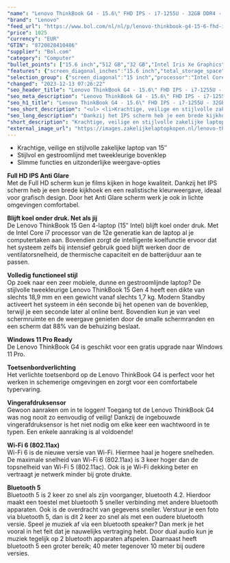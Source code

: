 ```yaml
---
"name": "Lenovo ThinkBook G4 - 15.6\" FHD IPS - i7-1255U - 32GB DDR4 - 512GB M.2 SSD - Toetsenbordverlichting - W11 Pro Ready"
"brand": "Lenovo"
"feed_url": "https://www.bol.com/nl/nl/p/lenovo-thinkbook-g4-15-6-fhd-ips-i7-1255u-32gb-ddr4-512gb-m-2-ssd-toetsenbordverlichting-w11-pro-ready/9300000167608228"
"price": 1025
"currency": "EUR"
"GTIN": "8720828410486"
"supplier": "Bol.com"
"category": "Computer"
"bullet_points": ["15.6 inch","512 GB","32 GB","Intel Iris Xe Graphics"]
"features": {"screen_diagonal_inches":"15.6 inch","total_storage_space":"512 GB","memory_size":"32 GB","graphics_card":"Intel Iris Xe Graphics"}
"selection_group": {"screen_diagonal":"15 inch","processor":"Intel Core i7","changed_price_past_3_days":false,"product_family":"ThinkBook"}
"changed": "2023-12-13 07:26:22"
"seo_header_title": "Lenovo ThinkBook G4 - 15.6\" FHD IPS - i7-1255U - 32GB DDR4 - 512GB M.2 SSD - Toetsenbordverlichting - W11 Pro Ready"
"seo_meta_description": "Lenovo ThinkBook G4 - 15.6\" FHD IPS - i7-1255U - 32GB DDR4 - 512GB M.2 SSD - Toetsenbordverlichting - W11 Pro Ready"
"seo_h1_title": "Lenovo ThinkBook G4 - 15.6\" FHD IPS - i7-1255U - 32GB DDR4 - 512GB M.2 SSD - Toetsenbordverlichting - W11 Pro Ready"
"seo_short_description": "<ul> <li>Krachtige, veilige en stijlvolle zakelijke laptop van 15″</li> <li>Stijlvol en gestroomlijnd met tweekleurige bovenklep</li> <li>Slimme functies en uitzonderlijke weergave-opties</li> </ul> <p> <strong>Full HD IPS Anti Glare</strong><br />Met de Full HD scherm kun je films kijken in hoge kwaliteit."
"seo_long_description": "Dankzij het IPS scherm heb je een brede kijkhoek en een realistische kleurweergave, ideaal voor grafisch design. Door het Anti Glare scherm werk je ook in lichte omgevingen comfortabel. </p> <p> <strong>Blijft koel onder druk. Net als jij</strong><br />De Lenovo ThinkBook 15 Gen 4-laptop (15″ Intel) blijft koel onder druk. Met de Intel Core i7 processor van de 12e generatie kan de laptop al je computertaken aan. Bovendien zorgt de intelligente koelfunctie ervoor dat het systeem zelfs bij intensief gebruik goed blijft werken door de ventilatorsnelheid, de thermische capaciteit en de batterijduur aan te passen. </p> <p> <strong>Volledig functioneel stijl</strong><br />Op zoek naar een zeer mobiele, dunne en gestroomlijnde laptop? De stijlvolle tweekleurige Lenovo ThinkBook 15 Gen 4 heeft een dikte van slechts 18,9 mm en een gewicht vanaf slechts 1,7 kg. Modern Standby activeert het systeem in één seconde bij het openen van de bovenklep, terwijl je een seconde later al online bent. Bovendien kun je van veel schermruimte en de weergave genieten door de smalle schermranden en een scherm dat 88% van de behuizing beslaat. </p> <p> <strong>Windows 11 Pro Ready</strong><br />De Lenovo ThinkBook G4 is geschikt voor een gratis upgrade naar Windows 11 Pro. </p> <p> <strong>Toetsenbordverlichting</strong><br />Het verlichte toetsenbord op de Lenovo ThinkBook G4 is perfect voor het werken in schemerige omgevingen en zorgt voor een comfortabele typervaring. </p> <p> <strong>Vingerafdruksensor</strong><br />Gewoon aanraken om in te loggen! Toegang tot de Lenovo ThinkBook G4 was nog nooit zo eenvoudig of veilig! Dankzij de ingebouwde vingerafdruksensor is het niet nodig om elke keer een wachtwoord in te typen. Een enkele aanraking is al voldoende! </p> <p> <strong>Wi-Fi 6 (802. 11ax)</strong><br />Wi-Fi 6 is de nieuwe versie van Wi-Fi. Hiermee haal je hogere snelheden. De maximale snelheid van Wi-Fi 6 (802. 11ax) is 3 keer hoger dan de topsnelheid van Wi-Fi 5 (802. 11ac). Ook is je Wi-Fi dekking beter en vertraagt je netwerk minder bij grote drukte. </p> <p> <strong>Bluetooth 5</strong><br />Bluetooth 5 is 2 keer zo snel als zijn voorganger, bluetooth 4. 2. Hierdoor maakt een toestel met bluetooth 5 sneller verbinding met andere bluetooth apparaten. Ook is de overdracht van gegevens sneller. Verstuur je een foto via bluetooth 5, dan is dit 2 keer zo snel als met een oudere bluetooth versie. Speel je muziek af via een bluetooth speaker? Dan merk je het vooral in het feit dat je nauwelijks vertraging hebt. Door dual audio kun je muziek tegelijk op 2 bluetooth apparaten afspelen. Daarnaast heeft bluetooth 5 een groter bereik; 40 meter tegenover 10 meter bij oudere versies. </p>"
"short_description": "Krachtige, veilige en stijlvolle zakelijke laptop van 15″ Stijlvol en gestroomlijnd met tweekleurige bovenklep Slimme functies en uitzonderlijke weergave-opties Full HD IPS Anti Glare Met de Full HD scherm kun je films kijken in hoge kwaliteit. Dankzij het IPS scherm heb je een brede kijkhoek en een realistische kleurweergave, ideaal voor grafisch design. Door het Anti Glare scherm werk je ook in lichte omgevingen comfortabel. Blijft koel onder druk. Net als jij De Lenovo ThinkBook 15 Gen 4-laptop (15″ Intel) blijft koel onder druk. Met de Intel Core i7 processor van de 12e generatie kan de laptop al je computertaken aan. Bovendien zorgt de intelligente koelfunctie ervoor dat het systeem zelfs bij intensief gebruik goed blijft werken door de ventilatorsnelheid, de thermische capaciteit en de batterijduur aan te passen. Volledig functioneel stijl Op zoek naar een zeer mobiele, dunne en gestroomlijnde laptop? De stijlvolle tweekleurige Lenovo ThinkBook 15 Gen 4 heeft een dikte van slechts 18,9 mm en een gewicht vanaf slechts 1,7 kg. Modern Standby activeert het systeem in één seconde bij het openen van de bovenklep, terwijl je een seconde later al online bent. Bovendien kun je van veel schermruimte en de weergave genieten door de smalle schermranden en een scherm dat 88% van de behuizing beslaat. Windows 11 Pro Ready De Lenovo ThinkBook G4 is geschikt voor een gratis upgrade naar Windows 11 Pro. Toetsenbordverlichting Het verlichte toetsenbord op de Lenovo ThinkBook G4 is perfect voor het werken in schemerige omgevingen en zorgt voor een comfortabele typervaring. Vingerafdruksensor Gewoon aanraken om in te loggen! Toegang tot de Lenovo ThinkBook G4 was nog nooit zo eenvoudig of veilig! Dankzij de ingebouwde vingerafdruksensor is het niet nodig om elke keer een wachtwoord in te typen. Een enkele aanraking is al voldoende! Wi-Fi 6 (802.11ax) Wi-Fi 6 is de nieuwe versie van Wi-Fi. Hiermee haal je hogere snelheden. De maximale snelheid van Wi-Fi 6 (802.11ax) is 3 keer hoger dan de topsnelheid van Wi-Fi 5 (802.11ac). Ook is je Wi-Fi dekking beter en vertraagt je netwerk minder bij grote drukte. Bluetooth 5 Bluetooth 5 is 2 keer zo snel als zijn voorganger, bluetooth 4.2. Hierdoor maakt een toestel met bluetooth 5 sneller verbinding met andere bluetooth apparaten. Ook is de overdracht van gegevens sneller. Verstuur je een foto via bluetooth 5, dan is dit 2 keer zo snel als met een oudere bluetooth versie. Speel je muziek af via een bluetooth speaker? Dan merk je het vooral in het feit dat je nauwelijks vertraging hebt. Door dual audio kun je muziek tegelijk op 2 bluetooth apparaten afspelen. Daarnaast heeft bluetooth 5 een groter bereik; 40 meter tegenover 10 meter bij oudere versies."
"external_image_url": "https://images.zakelijkelaptopkopen.nl/lenovo-thinkbook-g4-15-6-fhd-ips-i7-1255u-32gb-ddr4-512gb-m-2-ssd-toetsenbordverlichting-w11-pro-ready.webp"
---
```


<ul> <li>Krachtige, veilige en stijlvolle zakelijke laptop van 15″</li> <li>Stijlvol en gestroomlijnd met tweekleurige bovenklep</li> <li>Slimme functies en uitzonderlijke weergave-opties</li> </ul> <p> <strong>Full HD IPS Anti Glare</strong><br />Met de Full HD scherm kun je films kijken in hoge kwaliteit. Dankzij het IPS scherm heb je een brede kijkhoek en een realistische kleurweergave, ideaal voor grafisch design. Door het Anti Glare scherm werk je ook in lichte omgevingen comfortabel. </p> <p> <strong>Blijft koel onder druk. Net als jij</strong><br />De Lenovo ThinkBook 15 Gen 4-laptop (15″ Intel) blijft koel onder druk. Met de Intel Core i7 processor van de 12e generatie kan de laptop al je computertaken aan. Bovendien zorgt de intelligente koelfunctie ervoor dat het systeem zelfs bij intensief gebruik goed blijft werken door de ventilatorsnelheid, de thermische capaciteit en de batterijduur aan te passen. </p> <p> <strong>Volledig functioneel stijl</strong><br />Op zoek naar een zeer mobiele, dunne en gestroomlijnde laptop? De stijlvolle tweekleurige Lenovo ThinkBook 15 Gen 4 heeft een dikte van slechts 18,9 mm en een gewicht vanaf slechts 1,7 kg. Modern Standby activeert het systeem in één seconde bij het openen van de bovenklep, terwijl je een seconde later al online bent. Bovendien kun je van veel schermruimte en de weergave genieten door de smalle schermranden en een scherm dat 88% van de behuizing beslaat. </p> <p> <strong>Windows 11 Pro Ready</strong><br />De Lenovo ThinkBook G4 is geschikt voor een gratis upgrade naar Windows 11 Pro. </p> <p> <strong>Toetsenbordverlichting</strong><br />Het verlichte toetsenbord op de Lenovo ThinkBook G4 is perfect voor het werken in schemerige omgevingen en zorgt voor een comfortabele typervaring. </p> <p> <strong>Vingerafdruksensor</strong><br />Gewoon aanraken om in te loggen! Toegang tot de Lenovo ThinkBook G4 was nog nooit zo eenvoudig of veilig! Dankzij de ingebouwde vingerafdruksensor is het niet nodig om elke keer een wachtwoord in te typen. Een enkele aanraking is al voldoende! </p> <p> <strong>Wi-Fi 6 (802.11ax)</strong><br />Wi-Fi 6 is de nieuwe versie van Wi-Fi. Hiermee haal je hogere snelheden. De maximale snelheid van Wi-Fi 6 (802.11ax) is 3 keer hoger dan de topsnelheid van Wi-Fi 5 (802.11ac). Ook is je Wi-Fi dekking beter en vertraagt je netwerk minder bij grote drukte. </p> <p> <strong>Bluetooth 5</strong><br />Bluetooth 5 is 2 keer zo snel als zijn voorganger, bluetooth 4.2. Hierdoor maakt een toestel met bluetooth 5 sneller verbinding met andere bluetooth apparaten. Ook is de overdracht van gegevens sneller. Verstuur je een foto via bluetooth 5, dan is dit 2 keer zo snel als met een oudere bluetooth versie. Speel je muziek af via een bluetooth speaker? Dan merk je het vooral in het feit dat je nauwelijks vertraging hebt. Door dual audio kun je muziek tegelijk op 2 bluetooth apparaten afspelen. Daarnaast heeft bluetooth 5 een groter bereik; 40 meter tegenover 10 meter bij oudere versies. </p>